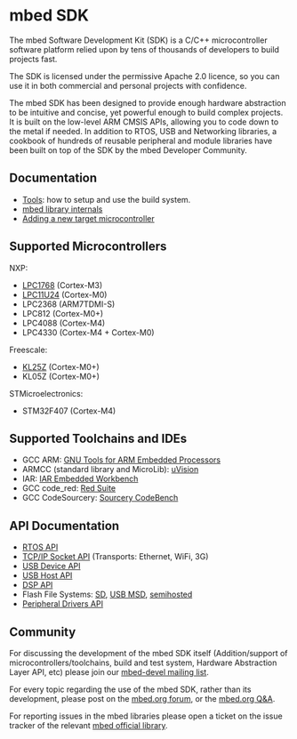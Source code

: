mbed SDK
========

The mbed Software Development Kit (SDK) is a C/C++ microcontroller software platform relied upon by tens of thousands of
developers to build projects fast.

The SDK is licensed under the permissive Apache 2.0 licence, so you can use it in both commercial and personal projects
with confidence.

The mbed SDK has been designed to provide enough hardware abstraction to be intuitive and concise, yet powerful enough
to build complex projects. It is built on the low-level ARM CMSIS APIs, allowing you to code down to the metal if needed.
In addition to RTOS, USB and Networking libraries, a cookbook of hundreds of reusable peripheral and module libraries
have been built on top of the SDK by the mbed Developer Community.

Documentation
-------------
* [Tools](http://mbed.org/handbook/mbed-tools): how to setup and use the build system.
* [mbed library internals](http://mbed.org/handbook/mbed-library-internals)
* [Adding a new target microcontroller](http://mbed.org/handbook/mbed-SDK-porting)

Supported Microcontrollers
--------------------------
NXP:
* [LPC1768](http://mbed.org/handbook/mbed-NXP-LPC1768) (Cortex-M3)
* [LPC11U24](http://mbed.org/handbook/mbed-NXP-LPC11U24) (Cortex-M0)
* LPC2368 (ARM7TDMI-S)
* LPC812 (Cortex-M0+)
* LPC4088 (Cortex-M4)
* LPC4330 (Cortex-M4 + Cortex-M0)

Freescale:
* [KL25Z](http://mbed.org/handbook/mbed-FRDM-KL25Z) (Cortex-M0+)
* KL05Z (Cortex-M0+)

STMicroelectronics:
* STM32F407 (Cortex-M4)

Supported Toolchains and IDEs
-----------------------------
* GCC ARM: [GNU Tools for ARM Embedded Processors](https://launchpad.net/gcc-arm-embedded/4.7/4.7-2012-q4-major)
* ARMCC (standard library and MicroLib): [uVision](http://www.keil.com/uvision/)
* IAR: [IAR Embedded Workbench](http://www.iar.com/en/Products/IAR-Embedded-Workbench/ARM/)
* GCC code_red: [Red Suite](http://www.code-red-tech.com/)
* GCC CodeSourcery: [Sourcery CodeBench](http://www.mentor.com/embedded-software/codesourcery)

API Documentation
-----------------
* [RTOS API](http://mbed.org/handbook/RTOS)
* [TCP/IP Socket API](http://mbed.org/handbook/Socket) (Transports: Ethernet, WiFi, 3G)
* [USB Device API](http://mbed.org/handbook/USBDevice)
* [USB Host API](http://mbed.org/handbook/USBHost)
* [DSP API](http://mbed.org/users/mbed_official/code/mbed-dsp/docs/tip/)
* Flash File Systems: [SD](http://mbed.org/handbook/SDFileSystem), [USB MSD](http://mbed.org/handbook/USBHostMSD), [semihosted](http://mbed.org/handbook/LocalFileSystem)
* [Peripheral Drivers API](http://mbed.org/handbook/Homepage)

Community
---------
For discussing the development of the mbed SDK itself (Addition/support of microcontrollers/toolchains, build and test system, Hardware Abstraction Layer API, etc) please join our [mbed-devel mailing list](https://groups.google.com/forum/?fromgroups#!forum/mbed-devel).

For every topic regarding the use of the mbed SDK, rather than its development, please post on the [mbed.org forum](http://mbed.org/forum/), or the [mbed.org Q&A](http://mbed.org/questions/).

For reporting issues in the mbed libraries please open a ticket on the issue tracker of the relevant [mbed official library](http://mbed.org/users/mbed_official/code/).
